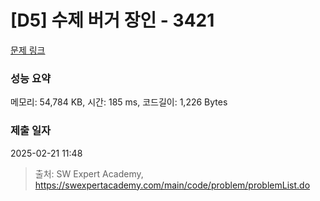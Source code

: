 # [D5] 수제 버거 장인 - 3421 

[문제 링크](https://swexpertacademy.com/main/code/problem/problemDetail.do?contestProbId=AWErcQmKy6kDFAXi) 

### 성능 요약

메모리: 54,784 KB, 시간: 185 ms, 코드길이: 1,226 Bytes

### 제출 일자

2025-02-21 11:48



> 출처: SW Expert Academy, https://swexpertacademy.com/main/code/problem/problemList.do